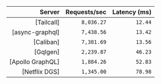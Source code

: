 <!-- PERFORMANCE_RESULTS_START -->

| Server | Requests/sec | Latency (ms) |
|--------:|--------------:|--------------:|
| [Tailcall] | `8,036.27` | `12.44` |
| [async-graphql] | `7,438.56` | `13.42` |
| [Caliban] | `7,381.69` | `13.56` |
| [Gqlgen] | `2,239.87` | `46.23` |
| [Apollo GraphQL] | `1,884.26` | `52.83` |
| [Netflix DGS] | `1,345.00` | `78.98` |

<!-- PERFORMANCE_RESULTS_END -->
